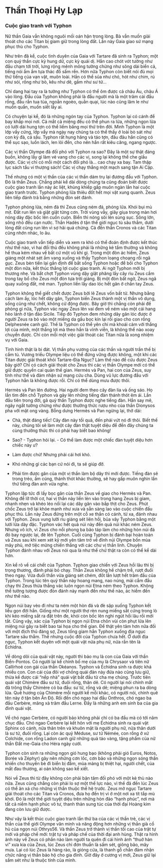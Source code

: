 # Thần Thoại Hy Lạp

### Cuộc giao tranh với Typhon

Nữ thần Gaia vẫn không nguôi mối oán hận trong lòng. Bà vẫn muốn giải thoát cho các Titan bị giam giữ trong lòng đất. Lần này Gaia giao sứ mạng phục thù cho Typhon. 

Như trên đã kể, cuộc tình duyên của Gaia với Tartare đã sinh ra Typhon; một con quỷ thần cực kỳ hung dữ, cực kỳ quái dị. Hắn cao chót vót tưởng như đầu chạm tới trời, lưng rộng mênh mông tưởng chừng như sông dài biển cả, tiếng nói ầm ầm tựa thác đổ sấm rền. Hơn nữa Typhon còn biết nói đủ mọi thứ tiếng của vạn vật, muôn loài. Hắn có thể sủa như chó, hót như chim, rú như sói, rống như bò, kêu như dê, gầm như sư tử... 

Chỉ dang hai tay ra là tưởng như Typhon có thể ôm được cả châu Âu, châu Á vào lòng. Đầu của Typhon không phải là đầu người mà là một trăm cái đầu rồng, đầu rắn tua tủa, ngoằn ngoèo, quằn quại, lúc nào cũng lăm le như muốn quấn, muốn siết lấy ai. 

Có chuyện lại kể, đó là những ngón tay của Typhon. Typhon lại có cánh để bay khắp mọi nơi. Cả mắt cả miệng đều có thể phun ra lửa, những ngọn lửa có lưỡi dài hung tợn có thể liếm băng mọi thứ trên đời. Mình Typhon là một lớp vẩy cứng, lớp vẩy mà ngày nay chúng ta có thể thấy ở loài bò sát như con kỳ đà, cá sấu. Typhon rất hung hăng và táo tợn, đâu đâu hắn cũng có thể sục sạo, luồn lách, len lỏi đến, cho nên hắn rất kiêu căng, ngang ngược.

Các vị thần Olympe đã đối phó với Typhon ra sao? Đây là một sự thật đáng buồn, không lấy gì làm vẻ vang cho các vị, song lại không thể che giấu được. Các vị chỉ có mỗi một cách đối phó là... cao chạy xa bay. Tam thập lục sách tẩu vi thượng sách! Các vị chạy thẳng một mạch sang tận Ai Cập.

Thế nhưng có một vị thần của các vị thần dám trụ lại đương đầu với Typhon. Đó là thần Zeus. Chẳng phải kể dài dòng chúng ta cũng đoán biết được cuộc giao tranh lần này ác liệt, khủng khiếp gấp muôn ngàn lần hai cuộc giao tranh trước. Typhon phóng lửa thiêu đốt hết mọi vật xung quanh. Zeus liên tiếp đánh trả bằng những đòn sét đánh. 

Typhon phóng lửa, ném đá thì Zeus cũng ném đá, phóng lửa. Khói bụi mù mịt. Đất run lên và giật giật từng cơn. Trời vùng vẫy, giãy giụa trong màn hơi nóng dày đặc bốc lên cuồn cuộn. Biển thì nóng sôi lên sùng sục. Sông lớn, sông nhỏ đều cạn nước. Thần Hadès ở tận thế giới ngục tù sâu thẳm, dưới lòng đất cũng run lên vì sợ hãi quá chừng. Cả đến thần Cronos và các Titan cũng nhớn nhác, lo âu.

Cuộc giao tranh vẫn tiếp diễn và xem ra khó có thể đoán định được kết thúc như thế nào, vì hai đối thủ đều không phải là những kẻ tầm thường và không hề thua kém nhau về bất cứ một vũ khí gì. Trong một đòn ác hiểm, Zeus giáng một nhát sét ầm vang xuống và thấy Typhon loạng choạng rồi ngã gục. Zeus bèn tiến lại gần định để bắt sống Typhon hoặc để bồi cho Typhon một đòn nữa, kết thúc thắng lợi cuộc giao tranh. Ai ngờ Typhon mới bị thương nhẹ. Và bất chợt Typhon vùng dậy giật phăng lấy cây rìu Zeus cầm trong tay bổ cho Zeus một đòn tựa trời giáng. Bị một đòn bất ngờ, Zeus ngã quay xuống đất, mê man. Typhon liền lấy dao lóc hết gân ở chân tay Zeus. 

Typhon không thể giết chết được Zeus bởi lẽ Zeus vốn bất tử. Nhưng bằng cách làm ấy, lóc hết dây gân, Typhon biến Zeus thành một vị thần vô dụng, sống cũng như chết, không cử động được. Bây giờ thì chẳng còn phải đề phòng gì nữa, Typhon vác ngay Zeus lên vai đem về ném vào một cái hang hẻo lánh ở tận đảo Sicile. Tiếp đó Typhon đem những dây gân lóc được ở người Zeus ra bỏ vào một miếng da gấu bọc kín lại rồi giao cho con rồng Delphesnée canh giữ. Thế là Typhon có thể yên chí mà khoái cảm với thắng lợi của mình, một thắng lợi mà theo hắn là vĩnh viễn, là không thể nào xoay chuyển được. Chỉ còn mỗi một việc giải thoát các Titan nữa là xong nhiệm vụ với Gaia.

Tình hình thật là bi đát. Vị thần phụ vương của các thần và người trần thế bị cầm tù. Vương triều Olympe liệu có thể đứng vững được không, một khi các Titan được giải thoát khỏi Tartare-Địa Ngục? Làm thế nào để cứu được Zeus bây giờ? Chỉ có cách giải thoát cho Zeus thì các vị thần Olympe mới có thể giữ được quyền cai quản thế gian. Hermès và Pan, hai con của Zeus, suy tính như thế và đảm nhận sứ mạng cứu cha. Dùng vũ lực đương đầu với Typhon hẳn là không được rồi. Chỉ có thể dùng mưu được thôi.

Hermès và Pan lên đường. Hai người đem theo cây đàn lia và ống sáo. Họ lần tìm đến chỗ Typhon và gảy lên những tiếng đàn thánh thót êm ái. Lần đầu tiên trong đời, gã quỷ thần Typhon được nghe tiếng đàn. Hắn say mê, ngây ngất tưởng chừng như được thưởng thức rượu nho của thần Dionysos pha với mật ong vàng. Bỗng dưng Hermès và Pan ngừng lại, thở dài:

- Chà, thật đáng tiếc! Cây đàn này tồi quá, đến phải vứt nó đi thôi. Biết thế này, chúng tôi sẽ làm một cây đàn thật tuyệt diệu để đến đây chúng ta cùng thưởng thức thì có phải hay biết bao không!

- Sao? - Typhon hỏi lại. - Có thể làm được một chiếc đàn tuyệt diệu hơn chiếc này ư?

- Làm được chứ! Nhưng phải cái hơi khó.

- Khó những gì các bạn cứ nói đi, ta sẽ giúp đỡ.

- Phải tìm được gân của một vị thần làm bộ dây thì mới được. Tiếng đàn sẽ trong trẻo, ấm cúng, thánh thót khác thường, sẽ hay gấp muôn nghìn lần thứ tiếng đàn anh vừa nghe.

Typhon lập tức đi lấy bọc gân của thần Zeus về giao cho Hermès và Pan. Không để lỡ thời cơ, hai vị thần này liền lẻn vào trong hang Zeus bị giam, nhanh nhẹn và khéo léo nối lại các dây gân vào bắp thịt cho Zeus. Phút chốc Zeus trở lại khỏe mạnh như xưa và sẵn sàng lao vào cuộc chiến đấu phục thù. Lần này Zeus đứng trên một cỗ xe thần có cánh, từ xa, đánh nhau với Typhon. Zeus vung lưỡi rìu giáng sét liên hồi, bủa vây Typhon bằng một lưới lửa dày đặc. Typhon vác hết quả núi này đến quả núi khác ném Zeus. Nhưng vô ích, vì Zeus cho nổi phong ba bão táp làm cho những hòn núi đá đó bay ngược lại, đè lên Typhon. Cuối cùng Typhon bị đánh bại hoàn toàn và Zeus sau khi xem xét kỹ mới yên tâm trở về đỉnh núi Olympe bốn mùa mây phủ, mở tiệc mừng chiến thắng với các chư vị thần linh. Chuyện Typhon đánh nhau với Zeus nói qua là như thế chứ thật ra còn có thể kể dài hơn.

Xin kể rõ về cái chết của Typhon. Typhon giao chiến với Zeus hồi lâu thì bị trọng thương, đành phải bỏ chạy. Thần Zeus không hề chậm trễ, rượt đuổi theo ngay. Vừa đuổi thần vừa giáng sét chém, đốt lần lượt hết trăm đầu của Typhon. Trong lúc tên quỷ thần này hoang mang, nao núng, mải cắm đầu chạy thì Zeus thừa thắng vác luôn ngọn núi Etna ném theo Typhon. Không thể tưởng tượng được đòn đánh này mạnh đến như thế nào, ác hiểm đến như thế nào. 

Ngọn núi bay vèo đi như ta ném một hòn đá và đè sập xuống Typhon kết liễu gọn đời hắn. Giống như một người thợ rèn nung miếng sắt cứng trong lò khi kéo miếng sắt ra đặt trên đe, khói còn bốc lên nghi ngút hồi lâu rồi mới tắt. Cũng vậy, xác của Typhon bị ngọn núi Etna chôn vùi còn phụt lửa lên miệng núi gây ra biết bao tai họa cho thế gian. Để thật yên tâm hơn nữa đối với một địch thủ đáng sợ, Zeus tống giam hẳn Typhon xuống địa ngục Tartare sâu thẳm. Thế nhưng cuộc đời của Typhon chưa hết. Ở dưới địa ngục, Typhon kết duyên với một quái vật nửa phụ nữ, nửa rắn tên là Échidna. 

Về dòng dõi của quái vật này, người thì bảo mụ là con của Gaia với thần Biển-Pontos. Có người lại kể chính bố mẹ của mụ là Chrysaor và tiên nữ Callirhoé con gái của thần Okéanos. Typhon và Échidna sinh ra được khá nhiều con. Con cái của đôi vợ chồng quái đản này đứa nào cũng lưu giữ, thừa kế được cái “nếp nhà” quái vật bắt đầu từ cha mẹ chúng. Trước tiên quái vật Chimère đầu sư tử, đuôi rồng, thân dê. Có người lại nói chính mắt đã trông thấy Chimère có ba đầu: sư tử, rồng và dê; miệng phun ra ba dòng lửa. Quê hương của Chimère mỗi người kể mỗi khác, có người nói, chính quê tên này ở tận bên Ấn Độ. Rồi đến chó ngao hai đầu Onthros, chó ngao ba đầu Cerbère, mãng xà trăm đầu Lerne. Đấy là những anh em sinh ba của gia đình quái vật.

Về chó ngao Cerbère, có người bảo không phải chỉ có ba đầu mà có tới năm chục đầu. Chó ngao Cerbère lại kết hôn với mẹ Échidna sinh ra quái vật Sphinx có cánh, nửa thân trên và khuôn mặt là người phụ nữ, nửa thân dưới là sư tử, đuôi rồng. Lại còn ác quỷ Méduse, sư tử Némée, con rồng ở xứ Colchide, con rồng Ladon canh giữ những quả táo vàng, tặng phẩm của nữ thần Đất mẹ-Gaia cho Héra ngày cưới.

Typhon còn sinh ra những ngọn gió hung bạo (không phải gió Euros, Notos, Borée và Zéphyr) gây nên những cơn lốc, cơn bão và những ngọn sóng thần khiến cho thuyền bè đi biển bị đắm, mùa màng bị thiệt hại, người chết, của mất đau thương, ai oán không sao kể xiết.

Nói về Zeus thì từ đây không còn phải bận tâm đối phó với một kẻ thù nào nữa. Zeus cũng chẳng còn phải lo sợ một thế lực nào, vì thế đã đến lúc Zeus có thể ân xá cho những vị thần thuộc thế hệ trước. Zeus mở ngục Tartare giải thoát cho các Titan và Cronos, đưa họ đến trị vì ở một nơi xa tít tắp mù khơi. Đó là một thế giới tuyệt diệu trên những hòn đảo “hạnh phúc”, nơi mà tất cả niềm hạnh phúc vô tư, thanh thản sung túc của thời đại Hoàng kim đang còn lưu giữ được.

Như vậy là kết thúc cuộc giao tranh lần thứ ba của các vị thần trẻ, các vị thần của thế giới Olympe văn minh và năng động hơn những vị thần già cổ hủ của ngọn núi Othrys56. Và thần Zeus trở thành vị thần tối cao của trật tự mới và pháp chế mới: trật tự và pháp chế của thời đại anh hùng. Thật ra hình ảnh này về Zeus có phần nào làm người ta quên đi cái hình ảnh “thuở hàn vi” xưa kia của Zeus, lúc Zeus chỉ đơn thuần là sấm sét, giông bão, mây mưa. Lại có lúc Zeus là hàng rào, là gióng cửa, là thanh gỗ chắn đảm nhận chức năng vị thần bảo hộ cho gia đình. Giờ đây ở cương vị mới, Zeus giữ lại sấm sét như là thuộc tính của mình.